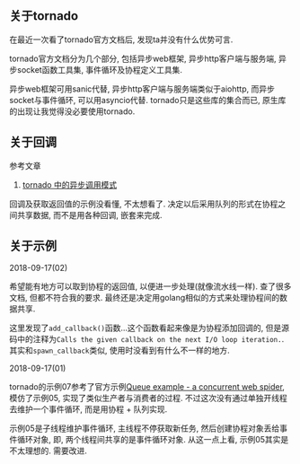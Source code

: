 ## 关于tornado

在最近一次看了tornado官方文档后, 发现ta并没有什么优势可言.

tornado官方文档分为几个部分, 包括异步web框架, 异步http客户端与服务端, 异步socket函数工具集, 事件循环及协程定义工具集.

异步web框架可用sanic代替, 异步http客户端与服务端类似于aiohttp, 而异步socket与事件循环, 可以用asyncio代替. tornado只是这些库的集合而已, 原生库的出现让我觉得没必要使用tornado.

## 关于回调

参考文章

1. [tornado 中的异步调用模式](https://sanyuesha.com/2017/02/08/tornado-async-style/)

回调及获取返回值的示例没看懂, 不太想看了. 决定以后采用队列的形式在协程之间共享数据, 而不是用各种回调, 嵌套来完成.

## 关于示例

2018-09-17(02)

希望能有地方可以取到协程的返回值, 以便进一步处理(就像流水线一样). 查了很多文档, 但都不符合我的要求. 最终还是决定用golang相似的方式来处理协程间的数据共享.

这里发现了`add_callback()`函数...这个函数看起来像是为协程添加回调的, 但是源码中的注释为`Calls the given callback on the next I/O loop iteration.`. 其实和`spawn_callback`类似, 使用时没看到有什么不一样的地方.

2018-09-17(01)

tornado的示例07参考了官方示例[Queue example - a concurrent web spider](https://www.tornadoweb.org/en/stable/guide/queues.html), 模仿了示例05, 实现了类似生产者与消费者的过程. 不过这次没有通过单独开线程去维护一个事件循环, 而是用协程 + 队列实现. 

示例05是子线程维护事件循环, 主线程不停获取新任务, 然后创建协程对象丢给事件循环对象, 即, 两个线程间共享的是事件循环对象. 从这一点上看, 示例05其实是不太理想的. 需要改进.